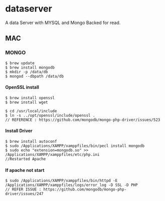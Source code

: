 # dataserver
A data Server with MYSQL and Mongo Backed for read.


## MAC

### MONGO
```
$ brew update
$ brew install mongodb
$ mkdir -p /data/db
$ mongod --dbpath /data/db
```

#### OpenSSL install
```
$ brew install openssl
$ brew install wget

$ cd /usr/local/include 
$ ln -s ../opt/openssl/include/openssl .
// REFERENCE : https://github.com/mongodb/mongo-php-driver/issues/523
```

#### Install Driver
```
$ brew install autoconf
$ sudo /Applications/XAMPP/xamppfiles/bin/pecl install mongodb
$ sudo echo "extension=mongodb.so" >> /Applications/XAMPP/xamppfiles/etc/php.ini
//Restarted Apache
```

#### If apache not start
```
$ sudo /Applications/XAMPP/xamppfiles/bin/httpd -E /Applications/XAMPP/xamppfiles/logs/error_log -D SSL -D PHP
// REFER ISSUE : https://github.com/mongodb/mongo-php-driver/issues/247
```


